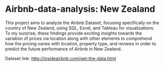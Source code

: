 # Airbnb-data-analysis: New Zealand

This project aims to analyze the Airbnb Dataset, focusing specifically on the country of New Zealand, using SQL, Excel, and Tableau for visualizations. To my surprise, these findings provide exciting insights towards the variation of prices via location along with other elements to comprehend how the pricing varies with location, property type, and reviews in order to predict the future performance of Airbnb in New Zealand.

Dataset link: http://insideairbnb.com/get-the-data.html
